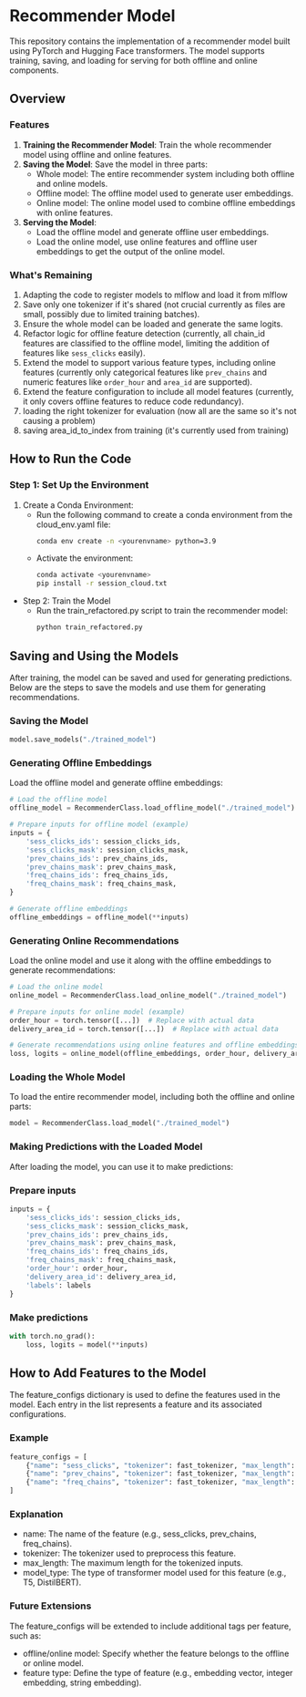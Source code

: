 # Recommender Model

This repository contains the implementation of a recommender model built using PyTorch and Hugging Face transformers. The model supports training, saving, and loading for serving for both offline and online components.

## Overview

### Features
1. **Training the Recommender Model**: Train the whole recommender model using offline and online features.
2. **Saving the Model**: Save the model in three parts:
   - Whole model: The entire recommender system including both offline and online models.
   - Offline model: The offline model used to generate user embeddings.
   - Online model: The online model used to combine offline embeddings with online features.
3. **Serving the Model**: 
   - Load the offline model and generate offline user embeddings.
   - Load the online model, use online features and offline user embeddings to get the output of the online model.

### What's Remaining
1. Adapting the code to register models to mlflow and load it from mlflow
2. Save only one tokenizer if it's shared (not crucial currently as files are small, possibly due to limited training batches).
2. Ensure the whole model can be loaded and generate the same logits.
3. Refactor logic for offline feature detection (currently, all chain_id features are classified to the offline model, limiting the addition of features like `sess_clicks` easily).
4. Extend the model to support various feature types, including online features (currently only categorical features like `prev_chains` and numeric features like `order_hour` and `area_id` are supported).
5. Extend the feature configuration to include all model features (currently, it only covers offline features to reduce code redundancy).
6. loading the right tokenizer for evaluation (now all are the same so it's not causing a problem)
7. saving area_id_to_index from training (it's currently used from training)

## How to Run the Code
### Step 1: Set Up the Environment
1. Create a Conda Environment:
   - Run the following command to create a conda environment from the cloud_env.yaml file:
      ```bash
      conda env create -n <yourenvname> python=3.9
      ````
   - Activate the environment:
      ```bash
      conda activate <yourenvname> 
      pip install -r session_cloud.txt
      ```
-  Step 2: Train the Model
   - Run the train_refactored.py script to train the recommender model:
      ```bash
      python train_refactored.py
      ```
## Saving and Using the Models
After training, the model can be saved and used for generating predictions. Below are the steps to save the models and use them for generating recommendations.

### Saving the Model
```python
model.save_models("./trained_model")
```
### Generating Offline Embeddings
Load the offline model and generate offline embeddings:
```python
# Load the offline model
offline_model = RecommenderClass.load_offline_model("./trained_model")

# Prepare inputs for offline model (example)
inputs = {
    'sess_clicks_ids': session_clicks_ids,
    'sess_clicks_mask': session_clicks_mask,
    'prev_chains_ids': prev_chains_ids,
    'prev_chains_mask': prev_chains_mask,
    'freq_chains_ids': freq_chains_ids,
    'freq_chains_mask': freq_chains_mask,
}

# Generate offline embeddings
offline_embeddings = offline_model(**inputs)
```

### Generating Online Recommendations
Load the online model and use it along with the offline embeddings to generate recommendations:

```python
# Load the online model
online_model = RecommenderClass.load_online_model("./trained_model")

# Prepare inputs for online model (example)
order_hour = torch.tensor([...])  # Replace with actual data
delivery_area_id = torch.tensor([...])  # Replace with actual data

# Generate recommendations using online features and offline embeddings
loss, logits = online_model(offline_embeddings, order_hour, delivery_area_id, labels)
```
### Loading the Whole Model
To load the entire recommender model, including both the offline and online parts:

```python
model = RecommenderClass.load_model("./trained_model")
```
### Making Predictions with the Loaded Model
After loading the model, you can use it to make predictions:

### Prepare inputs
```python
inputs = {
    'sess_clicks_ids': session_clicks_ids,
    'sess_clicks_mask': session_clicks_mask,
    'prev_chains_ids': prev_chains_ids,
    'prev_chains_mask': prev_chains_mask,
    'freq_chains_ids': freq_chains_ids,
    'freq_chains_mask': freq_chains_mask,
    'order_hour': order_hour,
    'delivery_area_id': delivery_area_id,
    'labels': labels
}
```

###  Make predictions
```python
with torch.no_grad():
    loss, logits = model(**inputs)
```

## How to Add Features to the Model
The feature_configs dictionary is used to define the features used in the model. Each entry in the list represents a feature and its associated configurations.

### Example
```python
feature_configs = [
    {"name": "sess_clicks", "tokenizer": fast_tokenizer, "max_length": 10, "model_type": "T5"},
    {"name": "prev_chains", "tokenizer": fast_tokenizer, "max_length": 10, "model_type": "T5"},
    {"name": "freq_chains", "tokenizer": fast_tokenizer, "max_length": 10, "model_type": "T5"},
]
```
### Explanation
   - name: The name of the feature (e.g., sess_clicks, prev_chains, freq_chains).
   - tokenizer: The tokenizer used to preprocess this feature.
   - max_length: The maximum length for the tokenized inputs.
   - model_type: The type of transformer model used for this feature (e.g., T5, DistilBERT).

### Future Extensions
The feature_configs will be extended to include additional tags per feature, such as:

   - offline/online model: Specify whether the feature belongs to the offline or online model.
   - feature type: Define the type of feature (e.g., embedding vector, integer embedding, string embedding).
